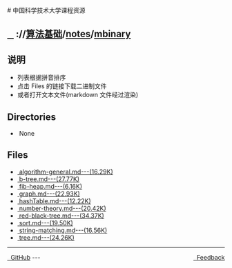 
<head>
    <meta http-equiv="content-type" content="text/html; charset=utf-8">
    <link rel="stylesheet" href="https://use.fontawesome.com/releases/v5.8.1/css/all.css" integrity="sha384-50oBUHEmvpQ+1lW4y57PTFmhCaXp0ML5d60M1M7uH2+nqUivzIebhndOJK28anvf" crossorigin="anonymous">
    <title> 中国科学技术大学课程资源</title>
</head>
# 中国科学技术大学课程资源

<div>
  <h2>
    <a href="../index.html">&nbsp;&nbsp;<i class="fas fa-backward"></i>&nbsp;</a>
    :/<a href="../../../index.html"><i class="fas fa-home"></i></a>/<a href="../../index.html">算法基础</a>/<a href="../index.html">notes</a>/<a href="index.html">mbinary</a>
  </h2>
</div>

## 说明
- 列表根据拼音排序
- 点击 Files 的链接下载二进制文件
- 或者打开文本文件(markdown 文件经过渲染)

<h2> Directories &nbsp; <a href="http://downgit.zhoudaxiaa.com/#/home?url=https://github.com/USTC-Resource/USTC-Course/tree/master/算法基础/notes/mbinary" style="color:red;text-decoration:underline;" target="_black"><i class="fas fa-download"></i></a></h2>

<ul><li><i class="fas fa-meh"></i>&nbsp;None</li></ul>

## Files
<ul><li><a href="algorithm-general.html"><i class="fas fa-file-import"></i>&nbsp;algorithm-general.md---(16.29K)</a></li>
<li><a href="b-tree.html"><i class="fas fa-file-import"></i>&nbsp;b-tree.md---(27.77K)</a></li>
<li><a href="fib-heap.html"><i class="fas fa-file-import"></i>&nbsp;fib-heap.md---(6.16K)</a></li>
<li><a href="graph.html"><i class="fas fa-file-import"></i>&nbsp;graph.md---(22.93K)</a></li>
<li><a href="hashTable.html"><i class="fas fa-file-import"></i>&nbsp;hashTable.md---(12.22K)</a></li>
<li><a href="number-theory.html"><i class="fas fa-file-import"></i>&nbsp;number-theory.md---(20.42K)</a></li>
<li><a href="red-black-tree.html"><i class="fas fa-file-import"></i>&nbsp;red-black-tree.md---(34.37K)</a></li>
<li><a href="sort.html"><i class="fas fa-file-import"></i>&nbsp;sort.md---(19.50K)</a></li>
<li><a href="string-matching.html"><i class="fas fa-file-import"></i>&nbsp;string-matching.md---(16.56K)</a></li>
<li><a href="tree.html"><i class="fas fa-file-import"></i>&nbsp;tree.md---(24.26K)</a></li></ul>

---
<div style="text-decration:underline;display:inline">
  <a href="https://github.com/USTC-Resource/USTC-Course.git" target="_blank" rel="external"><i class="fab fa-github"></i>&nbsp; GitHub</a>
  <a href="mailto:&#122;huheqin1@gmail.com?subject=反馈与建议" style="float:right" target="_blank" rel="external"><i class="fas fa-envelope"></i>&nbsp; Feedback</a>
</div>
---


